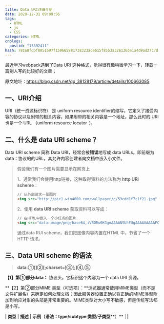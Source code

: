 ```yaml
---
title: Data URI详细介绍
date: 2020-12-31 09:09:56
tags:
  - HTML
  - js
  - CSS
categories: HTML
cnblogs:
  postid: "15392411"
hash: 78168fdbf8051697f159665881738323aceb15f85b3a326136ba1a4d9ad27c7d
---
```




最近学习webpack遇到了Data URI 这种格式，觉得很有趣稍微学习一下，转载一篇别人写的比较好的文章；

原文地址：https://blog.csdn.net/qq_38128179/article/details/100663085

## 一、URI介绍

URI（统一资源标识符） 是 uniform resource identifier的缩写，它定义了接受内容的协议以及附带的相关内容，如果附带的相关内容是一个地址，那么此时的 URI 也是一个 URL （uniform resource locator` `)。

## 二、什么是 data URI scheme？

Data URI scheme 简称 Data URI，经常会被**错误**地写成 data URLs。即前缀为data：协议的的URL，其允许内容创建者向文档中嵌入小文件。

> 假设我们有一个图片需要显示在网页上
>
> 1、通常我们会使用http链接，这种取得资料的方法称为 **http URI scheme**：
>
> ```html
> // 从外部请求一张图片
> <img src="http://pic1.win4000.com/wallpaper/c/53cdd1f7c1f21.jpg" alt="">
> ```
>
>  2、使用 **data URI scheme** 获取资料可以写成：
>
> ```html
> // 在HTML中嵌入一个小红点的图片
> <img src="data:image/png;base64,iVBORw0KGgoAAAANSUhEUgAAAAUAAAAFCAYAAACNbyblAAAAHElEQVQI12P4//8/w38GIAXDIBKE0DHxgljNBAAO9TXL0Y4OHwAAAABJRU5ErkJggg==" alt="">
> ```
>
> 通过data RUI scheme，我们把图像内容内置在HTML 中，节省了一个 HTTP 请求。

##  三、**Data URI scheme 的语法**

>  **data:①[<mime type>]②[;charset=<charset>]③[;<encoding>]④,<encoded data>⑤**

**【1】第①部分data：** 协议头，它标识这个内容为一个 data URI 资源。

**【2】第②部分MIME 类型（可选项）：**浏览器通常使用MIME类型（而不是文件扩展名）来确定如何处理文档；因此服务器设置正确以将正确的MIME类型附加到响应对象的头部是非常重要的。MIME类型对大小写不敏感，但是传统写法都是小写。

| **类型**    | **描述**                                         | **示例（语法：type/subtype 类型/子类型****）**               |
| 
